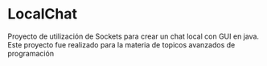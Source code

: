 # LocalChat
Proyecto de utilización de Sockets para crear un chat local con GUI en java. Este proyecto fue realizado para la materia de topicos avanzados de programación
